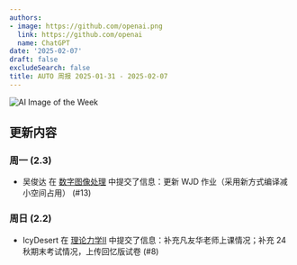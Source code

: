 ```yaml
---
authors:
- image: https://github.com/openai.png
  link: https://github.com/openai
  name: ChatGPT
date: '2025-02-07'
draft: false
excludeSearch: false
title: AUTO 周报 2025-01-31 - 2025-02-07
---
```


![AI Image of the Week](https://static.hoa.moe/news/weekly/weekly-2025-01-31/generated_image_cropped.png)

## 更新内容

### 周一 (2.3)

- 吴俊达 在 [数字图像处理](https://github.com/HITSZ-OpenAuto/AUTO3003) 中提交了信息：更新 WJD 作业（采用新方式编译减小空间占用） (#13)

### 周日 (2.2)

- IcyDesert 在 [理论力学Ⅱ](https://github.com/HITSZ-OpenAuto/EMEC1002) 中提交了信息：补充凡友华老师上课情况；补充 24 秋期末考试情况，上传回忆版试卷 (#8)

